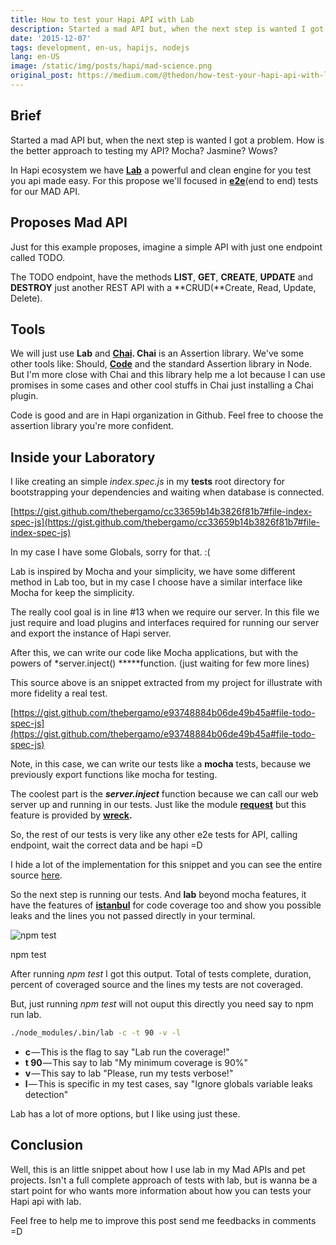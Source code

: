 ```yaml
---
title: How to test your Hapi API with Lab
description: Started a mad API but, when the next step is wanted I got a problem. How is the better approach to testing my API? Mocha? Jasmine? Wows?
date: '2015-12-07'
tags: development, en-us, hapijs, nodejs
lang: en-US
image: /static/img/posts/hapi/mad-science.png
original_post: https://medium.com/@thedon/how-test-your-hapi-api-with-lab-b72f6e8ed641
---
```


## Brief

Started a mad API but, when the next step is wanted I got a problem. How is the better approach to testing my API? Mocha? Jasmine? Wows?

In Hapi ecosystem we have **[Lab](https://github.com/hapijs/lab)** a powerful and clean engine for you test you api made easy. For this propose we'll focused in **[e2e](https://www.techopedia.com/definition/7035/end-to-end-test)**(end to end) tests for our MAD API.

## Proposes Mad API

Just for this example proposes, imagine a simple API with just one endpoint called TODO.

The TODO endpoint, have the methods **LIST**, **GET**, **CREATE**, **UPDATE** and **DESTROY** just another REST API with a **CRUD(**Create, Read, Update, Delete).

## Tools

We will just use **Lab** and **[Chai](http://chaijs.com/). Chai** is an Assertion library. We've some other tools like: Should, **[Code](https://github.com/hapijs/code)** and the standard Assertion library in Node. But I'm more close with Chai and this library help me a lot because I can use promises in some cases and other cool stuffs in Chai just installing a Chai plugin.

Code is good and are in Hapi organization in Github. Feel free to choose the assertion library you're more confident.

## Inside your Laboratory

I like creating an simple _index.spec.js_ in my **tests** root directory for bootstrapping your dependencies and waiting when database is connected.

[https://gist.github.com/thebergamo/cc33659b14b3826f81b7#file-index-spec-js](https://gist.github.com/thebergamo/cc33659b14b3826f81b7#file-index-spec-js)

In my case I have some Globals, sorry for that. :(

Lab is inspired by Mocha and your simplicity, we have some different method in Lab too, but in my case I choose have a similar interface like Mocha for keep the simplicity.

The really cool goal is in line #13 when we require our server. In this file we just require and load plugins and interfaces required for running our server and export the instance of Hapi server.

After this, we can write our code like Mocha applications, but with the powers of \*server.inject() **\***function. (just waiting for few more lines)

This source above is an snippet extracted from my project for illustrate with more fidelity a real test.

[https://gist.github.com/thebergamo/e93748884b06de49b45a#file-todo-spec-js](https://gist.github.com/thebergamo/e93748884b06de49b45a#file-todo-spec-js)

Note, in this case, we can write our tests like a **mocha** tests, because we previously export functions like mocha for testing.

The coolest part is the **_server.inject_** function because we can call our web server up and running in our tests. Just like the module **[request](https://www.npmjs.com/package/request)** but this feature is provided by **[wreck](https://www.npmjs.com/package/wreck).**

So, the rest of our tests is very like any other e2e tests for API, calling endpoint, wait the correct data and be hapi =D

I hide a lot of the implementation for this snippet and you can see the entire source [here](https://github.com/thebergamo/start-hapiness/blob/master/test/routes/todo.spec.js).

So the next step is running our tests. And **lab** beyond mocha features, it have the features of **[istanbul](https://www.npmjs.com/package/istanbul)** for code coverage too and show you possible leaks and the lines you not passed directly in your terminal.

![npm test](https://cdn-images-1.medium.com/max/1600/1*MMQ1vzJNCqmmtm2aG9WPTg.png)

npm test

After running _npm test_ I got this output. Total of tests complete, duration, percent of coveraged source and the lines my tests are not coveraged.

But, just running _npm test_ will not ouput this directly you need say to npm run lab.

```bash
./node_modules/.bin/lab -c -t 90 -v -l
```

- **c** — This is the flag to say "Lab run the coverage!"
- **t 90** — This say to lab "My minimum coverage is 90%"
- **v** — This say to lab "Please, run my tests verbose!"
- **l** — This is specific in my test cases, say "Ignore globals variable leaks detection"

Lab has a lot of more options, but I like using just these.

## Conclusion

Well, this is an little snippet about how I use lab in my Mad APIs and pet projects. Isn't a full complete approach of tests with lab, but is wanna be a start point for who wants more information about how you can tests your Hapi api with lab.

Feel free to help me to improve this post send me feedbacks in comments =D
